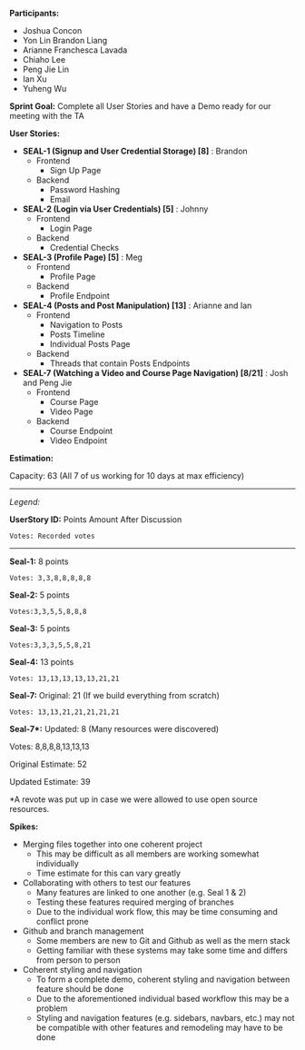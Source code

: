 **Participants:**



*   Joshua Concon
*   Yon Lin Brandon Liang
*   Arianne Franchesca Lavada
*   Chiaho Lee
*   Peng Jie Lin
*   Ian Xu
*   Yuheng Wu

**Sprint Goal:** Complete all User Stories and have a Demo ready for our meeting with the TA

**User Stories:**



*   **SEAL-1 (Signup and User Credential Storage) [8]** : Brandon
    *   Frontend
        *   Sign Up Page
    *   Backend
        *   Password Hashing
        *   Email
*   **SEAL-2 (Login via User Credentials) [5]** : Johnny
    *   Frontend
        *   Login Page
    *   Backend
        *   Credential Checks
*   **SEAL-3 (Profile Page) [5]** : Meg
    *   Frontend
        *   Profile Page
    *   Backend
        *   Profile Endpoint
*   **SEAL-4 (Posts and Post Manipulation) [13]** : Arianne and Ian
    *   Frontend
        *   Navigation to Posts
        *   Posts Timeline
        *   Individual Posts Page
    *   Backend
        *   Threads that contain Posts Endpoints
*   **SEAL-7 (Watching a Video and Course Page Navigation) [8/21]** : Josh and Peng Jie
    *   Frontend
        *   Course Page
        *   Video Page
    *   Backend
        *   Course Endpoint
        *   Video Endpoint

**Estimation:**

Capacity: 63 (All 7 of us working for 10 days at max efficiency)



---


_Legend:_

**UserStory ID:** Points Amount After Discussion

	Votes: Recorded votes



---


**Seal-1:** 8 points


    Votes: 3,3,8,8,8,8,8

**Seal-2:** 5 points


    Votes:3,3,5,5,8,8,8

**Seal-3:** 5 points


    Votes:3,3,3,5,5,8,21

**Seal-4:** 13 points


    Votes: 13,13,13,13,13,21,21

**Seal-7:** Original: 21 (If we build everything from scratch)

	Votes: 13,13,21,21,21,21,21

**Seal-7\*:** Updated: 8 (Many resources were discovered)

Votes: 8,8,8,8,13,13,13 

Original Estimate: 52

Updated Estimate: 39

*A revote was put up in case we were allowed to use open source resources.

**Spikes:**



*   Merging files together into one coherent project
    *   This may be difficult as all members are working somewhat individually
    *   Time estimate for this can vary greatly
*   Collaborating with others to test our features
    *   Many features are linked to one another (e.g. Seal 1 & 2)
    *   Testing these features required merging of branches
    *   Due to the individual work flow, this may be time consuming and conflict prone
*   Github and branch management
    *   Some members are new to Git and Github as well as the mern stack
    *   Getting familiar with these systems may take some time and differs from person to person
*   Coherent styling and navigation
    *   To form a complete demo, coherent styling and navigation between feature should be done
    *   Due to the aforementioned individual based workflow this may be a problem
    *   Styling and navigation features (e.g. sidebars, navbars, etc.) may not be compatible with other features and remodeling may have to be done
